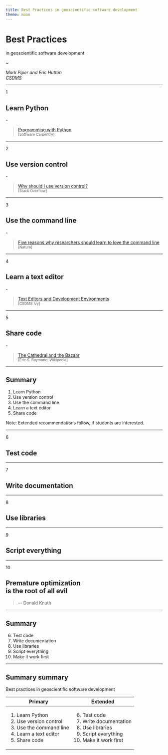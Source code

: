 ```yaml
---
title: Best Practices in geoscientific software development
theme: moon
---
```


# Best Practices

in geoscientific software development

~

_Mark Piper and Eric Hutton_  
_[CSDMS](https://csdms.colorado.edu)_

---

1
## Learn Python

\-

> [Programming with Python](https://swcarpentry.github.io/python-novice-inflammation/)<br><small>[Software Carpentry]</small>

---

2
## Use version control

\-

> [Why should I use version control?](https://stackoverflow.com/q/1408450)<br><small>[Stack Overflow]</small>

---

3
## Use the command line

\-

> [Five reasons why researchers should learn to love the command line](https://www.nature.com/articles/d41586-021-00263-0)<br><small>[Nature]</small>

---

4
## Learn a text editor

\-

> [Text Editors and Development Environments](https://github.com/csdms/ivy/tree/main/lessons/editors)<br><small>[CSDMS Ivy]</small>

---

5
## Share code

\-

> [The Cathedral and the Bazaar](https://en.wikipedia.org/wiki/The_Cathedral_and_the_Bazaar)<br><small>[Eric S. Raymond; Wikipedia]</small>

---

## Summary

1. Learn Python
1. Use version control
1. Use the command line
1. Learn a text editor
1. Share code

Note: Extended recommendations follow, if students are interested.

---

6
## Test code

---

7
## Write documentation

---

8
## Use libraries

---

9
## Script everything

---

10
## Premature optimization<br>is the root of all evil

> -- Donald Knuth

---

## Summary

6. Test code
1. Write documentation
1. Use libraries
1. Script everything
1. Make it work first

---

## Summary summary

Best practices in geoscientific software development

| Primary | Extended |
| ------- | -------- |
| <ol><li>Learn Python<li>Use version control<li>Use the command line<li>Learn a text editor<li>Share code</ol> | <ol start="6"><li>Test code<li>Write documentation<li>Use libraries<li>Script everything<li>Make it work first</ol> |
